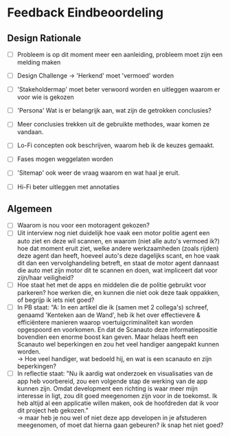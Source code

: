 # Feedback Eindbeoordeling

## Design Rationale

* [ ] Probleem is op dit moment meer een aanleiding, probleem moet zijn een melding maken
* [ ] Design Challenge -> 'Herkend' moet 'vermoed' worden
* [ ] 'Stakeholdermap' moet beter verwoord worden en uitleggen waarom er voor wie is gekozen
* [ ] 'Persona' Wat is er belangrijk aan, wat zijn de getrokken conclusies?
* [ ] Meer conclusies trekken uit de gebruikte methodes, waar komen ze vandaan.
* [ ] Lo-Fi concepten ook beschrijven, waarom heb ik de keuzes gemaakt.
* [ ] Fases mogen weggelaten worden
* [ ] 'Sitemap' ook weer de vraag waarom en wat haal je eruit.
* [ ] Hi-Fi beter uitleggen met annotaties



## Algemeen

* [ ] Waarom is nou voor een motoragent gekozen?
* [ ] Uit interview nog niet duidelijk hoe vaak een motor politie agent een auto ziet en deze wil scannen, en waarom (niet alle auto's vermoed ik?) hoe dat moment eruit ziet, welke andere werkzaamheden (zoals rijden) deze agent dan heeft, hoeveel auto's deze dagelijks scant, en hoe vaak dit dan een vervolghandeling betreft, en staat de motor agent dannaast die auto met zijn motor dit te scannen en doen, wat impliceert dat voor zijn/haar veiligheid?
* [ ] Hoe staat het met de apps en middelen die de politie gebruikt voor parkeren? hoe werken die, en kunnen die niet ook deze taak oppakken, of begrijp ik iets niet goed?
* [ ] In PB staat: “A: In een artikel die ik (samen met 2 collega's) schreef, genaamd 'Kenteken aan de Wand', heb ik het over effectievere & efficiëntere manieren waarop voertuigcriminaliteit kan worden opgespoord en voorkomen. En dat de Scanauto deze informatiepositie bovendien een enorme boost kan geven. Maar helaas heeft een Scanauto wel beperkingen en zou het veel handiger aangepakt kunnen worden. \
  \-> Hoe veel handiger, wat bedoeld hij, en wat is een scanauto en zijn beperkingen?
* [ ] In reflectie staat:  "Nu ik aardig wat onderzoek en visualisaties van de app heb voorbereid, zou een volgende stap de werking van de app kunnen zijn. Omdat development een richting is waar meer mijn interesse in ligt, zou dit goed meegenomen zijn voor in de toekomst. Ik heb altijd al een applicatie willen maken, ook de hoofdreden dat ik voor dit project heb gekozen.” \
  \-> maar heb je nou wel of niet deze app developen in je afstuderen meegenomen, of moet dat hierna gaan gebeuren? ik snap het niet goed?
